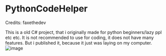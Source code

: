 # PythonCodeHelper
Credits: faxethedev


This is a old C# project, that i originally made for python beginners/lazy ppl etc etc. It is not recommended to use for coding, it does not have many features. But i published it, because it just was laying on my computer.
![image](https://github.com/Faxe2/PythonCodeHelper/assets/71709916/a807c54f-700d-424d-9ae3-b42742a49843)
